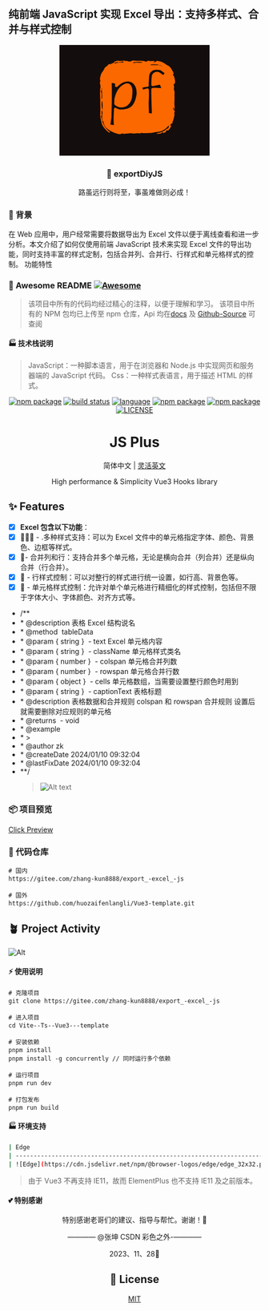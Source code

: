 ## 纯前端 JavaScript 实现 Excel 导出：支持多样式、合并与样式控制

<p align="center">
  <img alt="autofit" src="/autofit.gif" width="300">
</p>

<p align="center">
  <h3 align="center">🎉 exportDiyJS </h3>
  <p align="center" style="font-size:14px">路虽远行则将至，事虽难做则必成！</p>
</p>

### 🚩 背景

在 Web 应用中，用户经常需要将数据导出为 Excel 文件以便于离线查看和进一步分析。本文介绍了如何仅使用前端 JavaScript 技术来实现 Excel 文件的导出功能，同时支持丰富的样式定制，包括合并列、合并行、行样式和单元格样式的控制。
功能特性

### 🌈 Awesome README [![Awesome](https://cdn.jsdelivr.net/gh/sindresorhus/awesome@d7305f38d29fed78fa85652e3a63e154dd8e8829/media/badge.svg)](https://github.com/sindresorhus/awesome#readme)

<div style=color:#0b0909;>

> 该项目中所有的代码均经过精心的注释，以便于理解和学习。
> 该项目中所有的 NPM 包均已上传至 npm 仓库，Api 均在[docs](https://zhang-kun8888.gitee.io/vue3-tools-docs/) 及 [Github-Source](https://github.com/huozaifenlangli/vue3-directive-tool--NPM) 可查阅

</div>

#### 🏭 技术栈说明

> JavaScript：一种脚本语言，用于在浏览器和 Node.js 中实现网页和服务器端的 JavaScript 代码。
> Css：一种样式表语言，用于描述 HTML 的样式。

</div>

<p align="center">
<a href="https://img.shields.io/badge/npm-v9.6.6-2081C1"><img src="https://img.shields.io/badge/npm-v9.6.6-2081C1" alt="npm package"></a>
  <a href="https://github.com/InhiblabCore/vue-hooks-plus/actions/workflows/node-ci.yml"><img src="https://github.com/InhiblabCore/vue-hooks-plus/actions/workflows/ci.yml/badge.svg?branch=master" alt="build status"></a>
    <a href="#badge"><img src="https://img.shields.io/github/languages/top/InhiblabCore/vue-hooks-plus" alt="language"></a>
<a href="https://img.shields.io/badge/pnpm-v8.5.1-F37E42"><img src="https://img.shields.io/badge/pnpm-v8.5.1-F37E42" alt="npm package"></a>
<a href="https://img.shields.io/badge/node-v20.2.0-416634"><img src="https://img.shields.io/badge/node-v20.2.0-416634" alt="npm package"></a>
<a href="https://github.com/InhiblabCore/vue-hooks-plus/blob/master/LICENSE"><img src="https://img.shields.io/github/license/InhiblabCore/vue-hooks-plus" alt="LICENSE"></a>

</p>

<div align="center">

# JS Plus

简体中文 | [灵活英文](./README.en-CN.md)

High performance & Simplicity Vue3 Hooks library

</div>

## ✨ Features

- [x] **Excel 包含以下功能**：
- [x] 🏄🏼‍♂️ - .多种样式支持：可以为 Excel 文件中的单元格指定字体、颜色、背景色、边框等样式。
- [x] 🎯- 合并列和行：支持合并多个单元格，无论是横向合并（列合并）还是纵向合并（行合并）。
- [x] 🔖 - 行样式控制：可以对整行的样式进行统一设置，如行高、背景色等。
- [x] 🎉 - 单元格样式控制：允许对单个单元格进行精细化的样式控制，包括但不限于字体大小、字体颜色、对齐方式等。
      <br />
- /\*\*
- \* @description 表格 Excel 结构说名
- \* @method  tableData
- \* @param { string }  - text Excel 单元格内容
- \* @param { string }  - className 单元格样式类名
- \* @param { number }  - colspan 单元格合并列数
- \* @param { number }  - rowspan 单元格合并行数
- \* @param { object }  - cells 单元格数组，当需要设置整行颜色时用到
- \* @param { string }  - captionText 表格标题
- \* @description 表格数据和合并规则 colspan 和 rowspan 合并规则 设置后就需要删除对应规则的单元格
- \* @returns  - void
- \* @example
- \* >
- \* @author zk
- \* @createDate 2024/01/10 09:32:04
- \* @lastFixDate 2024/01/10 09:32:04
- \*\*/
  > ![Alt text](readme.png)

### 📦 项目预览

[Click Preview](https://zhang-kun8888.gitee.io/export_-excel_-js/)

### 💒 代码仓库

```base
# 国内
https://gitee.com/zhang-kun8888/export_-excel_-js

# 国外
https://github.com/huozaifenlangli/Vue3-template.git
```

####

## 🪴 Project Activity

![Alt](https://repobeats.axiom.co/api/embed/35dbca2274542c0144993be92cc51762227543d9.svg "Repobeats analytics image")

#### ⚡ 使用说明

```base
# 克隆项目
git clone https://gitee.com/zhang-kun8888/export_-excel_-js

# 进入项目
cd Vite--Ts--Vue3---template

# 安装依赖
pnpm install
pnpm install -g concurrently // 同时运行多个依赖

# 运行项目
pnpm run dev

# 打包发布
pnpm run build
```

#### 🏭 环境支持
```bash
| Edge                                                                     | last 2 versions                                                                   | last 2 versions                                                                | last 2 versions                                                                |
| ------------------------------------------------------------------------ | --------------------------------------------------------------------------------- | ------------------------------------------------------------------------------ | ------------------------------------------------------------------------------ |
| ![Edge](https://cdn.jsdelivr.net/npm/@browser-logos/edge/edge_32x32.png) | ![Firefox](https://cdn.jsdelivr.net/npm/@browser-logos/firefox/firefox_32x32.png) | ![Chrome](https://cdn.jsdelivr.net/npm/@browser-logos/chrome/chrome_32x32.png) | ![Safari](https://cdn.jsdelivr.net/npm/@browser-logos/safari/safari_32x32.png) |
```

> 由于 Vue3 不再支持 IE11，故而 ElementPlus 也不支持 IE11 及之前版本。

#### 💕 特别感谢

<div align="center">

特别感谢老哥们的建议、指导与帮忙。谢谢！🌸

———— @张坤 CSDN 彩色之外-————

2023、11、28🌸

## 📄 License

[MIT](https://github.com/element-plus/element-plus/blob/master/LICENSE)

</div>
